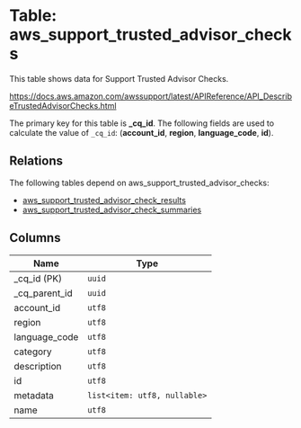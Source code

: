 # Table: aws_support_trusted_advisor_checks

This table shows data for Support Trusted Advisor Checks.

https://docs.aws.amazon.com/awssupport/latest/APIReference/API_DescribeTrustedAdvisorChecks.html

The primary key for this table is **_cq_id**.
The following fields are used to calculate the value of `_cq_id`: (**account_id**, **region**, **language_code**, **id**).
## Relations

The following tables depend on aws_support_trusted_advisor_checks:
  - [aws_support_trusted_advisor_check_results](aws_support_trusted_advisor_check_results.md)
  - [aws_support_trusted_advisor_check_summaries](aws_support_trusted_advisor_check_summaries.md)

## Columns

| Name          | Type          |
| ------------- | ------------- |
|_cq_id (PK)|`uuid`|
|_cq_parent_id|`uuid`|
|account_id|`utf8`|
|region|`utf8`|
|language_code|`utf8`|
|category|`utf8`|
|description|`utf8`|
|id|`utf8`|
|metadata|`list<item: utf8, nullable>`|
|name|`utf8`|